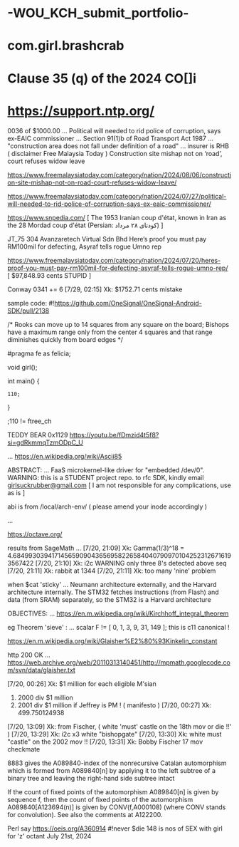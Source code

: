 # -WOU_KCH_submit_portfolio-
# com.girl.brashcrab
# Clause 35 (q) of the 2024 CO[]i
# https://support.ntp.org/

0036 of $1000.00
...
Political will needed to rid police of corruption, says ex-EAIC commissioner
...
Section 91(1)b of Road Transport Act 1987 ... "construction area does not fall under definition of a road" ... insurer is RHB
( disclaimer Free Malaysia Today )
Construction site mishap not on ‘road’, court refuses widow leave

https://www.freemalaysiatoday.com/category/nation/2024/08/06/construction-site-mishap-not-on-road-court-refuses-widow-leave/

https://www.freemalaysiatoday.com/category/nation/2024/07/27/political-will-needed-to-rid-police-of-corruption-says-ex-eaic-commissioner/

https://www.snpedia.com/
[ The 1953 Iranian coup d'état, known in Iran as the 28 Mordad coup d'état (Persian: کودتای ۲۸ مرداد) ]

JT_75 304 Avanzaretech Virtual Sdn Bhd
Here’s proof you must pay RM100mil for defecting, Asyraf tells rogue Umno rep

https://www.freemalaysiatoday.com/category/nation/2024/07/20/heres-proof-you-must-pay-rm100mil-for-defecting-asyraf-tells-rogue-umno-rep/
[ $97,848.93 cents STUPID ]

Conway 0341 += 6
[7/29, 02:15] Xk: $1752.71 cents mistake

sample code:
#!https://github.com/OneSignal/OneSignal-Android-SDK/pull/2138

/* Rooks can move up to 14 squares from any square on the board; Bishops have a maximum range only from the center 4 squares and that range diminishes quickly from board edges */

#pragma fe as felicia;

 void girl();

 int main() {

    110;

 }

 ;110 != ftree_ch

TEDDY BEAR 0x1129
https://youtu.be/fDmzid4t5f8?si=gdRkmmqTzmODpC_U

...
https://en.wikipedia.org/wiki/Ascii85

ABSTRACT:
... FaaS microkernel-like driver for "embedded /dev/0". WARNING: this is a STUDENT project repo.
to rfc SDK, kindly email girlsuckrubber@gmail.com
[ I am not responsible for any complications, use as is ]  

abi is from /local/arch-env/
( please amend your inode accordingly )

...

https://octave.org/

results from SageMath
...
[7/20, 21:09] Xk: Gamma(1/3)^18 = 4.684993039417145659090436569582265840407909701042523126716193567422
[7/20, 21:10] Xk: i2c WARNING only three 8's detected above seq
[7/20, 21:11] Xk: rabbit at 1344
[7/20, 21:11] Xk: too many 'nine' problem

when $cat 'sticky'
...
Neumann architecture externally, and the Harvard architecture internally. The STM32 fetches instructions (from Flash) and data (from SRAM) separately, so the STM32 is a Harvard architecture

OBJECTIVES:
...
https://en.m.wikipedia.org/wiki/Kirchhoff_integral_theorem

eg Theorem 'sieve' :
...
scalar F != [ 0, 1, 3, 9, 31, 149 ]; this is c11 canonical !

https://en.m.wikipedia.org/wiki/Glaisher%E2%80%93Kinkelin_constant

http 200 OK
...
https://web.archive.org/web/20110313140451/http://mpmath.googlecode.com/svn/data/glaisher.txt

[7/20, 00:26] Xk: $1 million for each eligible M'sian
1) 2000 div $1 million
3) 2001 div $1 million
if Jeffrey is PM ! ( manifesto )
[7/20, 00:27] Xk: 499.750124938

[7/20, 13:09] Xk: from Fischer, ( white 'must' castle on the 18th mov or die !!' )
[7/20, 13:29] Xk: i2c x3 white "bishopgate"
[7/20, 13:30] Xk: white must "castle" on the 2002 mov !!
[7/20, 13:31] Xk: Bobby Fischer 17 mov checkmate

8883 gives the A089840-index of the nonrecursive Catalan automorphism which is formed from A089840[n] by applying it to the left subtree of a binary tree and leaving the right-hand side subtree intact

If the count of fixed points of the automorphism A089840[n] is given by sequence f, then the count of fixed points of the automorphism A089840[A123694(n)] is given by CONV(f,A000108) (where CONV stands for convolution). See also the comments at A122200.

Perl say https://oeis.org/A360914 #!never $die
148 is nos of SEX with girl for 'z' octant July 21st, 2024
